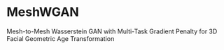 # MeshWGAN
Mesh-to-Mesh Wasserstein GAN with Multi-Task Gradient Penalty for 3D Facial Geometric Age Transformation
